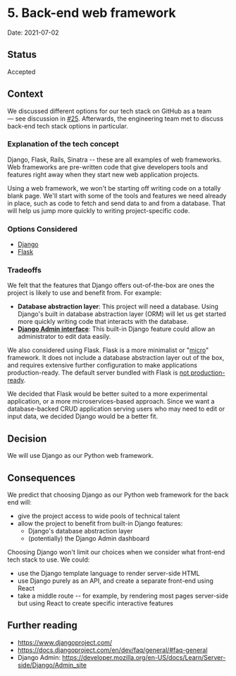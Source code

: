 # 5. Back-end web framework

Date: 2021-07-02

## Status

Accepted

## Context

We discussed different options for our tech stack on GitHub as a team — see discussion in [#25](https://github.com/18F/OPRE-Unicorn/issues/25). Afterwards, the engineering team met to discuss back-end tech stack options in particular. 

### Explanation of the tech concept

Django, Flask, Rails, Sinatra -- these are all examples of web frameworks. Web frameworks are pre-written code that give developers tools and features right away when they start new web application projects. 

Using a web framework, we won't be starting off writing code on a totally blank page. We'll start with some of the tools and features we need already in place, such as code to fetch and send data to and from a database. That will help us jump more quickly to writing project-specific code. 

### Options Considered 

* [Django](https://www.djangoproject.com/)
* [Flask](https://flask.palletsprojects.com/en/2.0.x/)

### Tradeoffs 

We felt that the features that Django offers out-of-the-box are ones the project is likely to use and benefit from. For example: 

* **Database abstraction layer**: This project will need a database. Using Django's built in database abstraction layer (ORM) will let us get started more quickly writing code that interacts with the database. 
* **[Django Admin interface](https://developer.mozilla.org/en-US/docs/Learn/Server-side/Django/Admin_site)**: This built-in Django feature could allow an administrator to edit data easily.

We also considered using Flask. Flask is a more minimalist or "[micro](https://flask.palletsprojects.com/en/2.0.x/foreword/#what-does-micro-mean)" framework. It does not include a database abstraction layer out of the box, and requires extensive further configuration to make applications production-ready. The default server bundled with Flask is [not production-ready](https://stackoverflow.com/questions/12269537/is-the-server-bundled-with-flask-safe-to-use-in-production/12269934#12269934).

We decided that Flask would be better suited to a more experimental application, or a more microservices-based approach. Since we want a database-backed CRUD application serving users who may need to edit or input data, we decided Django would be a better fit.

## Decision

We will use Django as our Python web framework. 

## Consequences

We predict that choosing Django as our Python web framework for the back end will:

* give the project access to wide pools of technical talent
* allow the project to benefit from built-in Django features:
  * Django's database abstraction layer
  * (potentially) the Django Admin dashboard

Choosing Django won't limit our choices when we consider what front-end tech stack to use. We could: 

* use the Django template language to render server-side HTML
* use Django purely as an API, and create a separate front-end using React
* take a middle route -- for example, by rendering most pages server-side but using React to create specific interactive features

## Further reading

+ https://www.djangoproject.com/
+ https://docs.djangoproject.com/en/dev/faq/general/#faq-general 
+ Django Admin: https://developer.mozilla.org/en-US/docs/Learn/Server-side/Django/Admin_site

